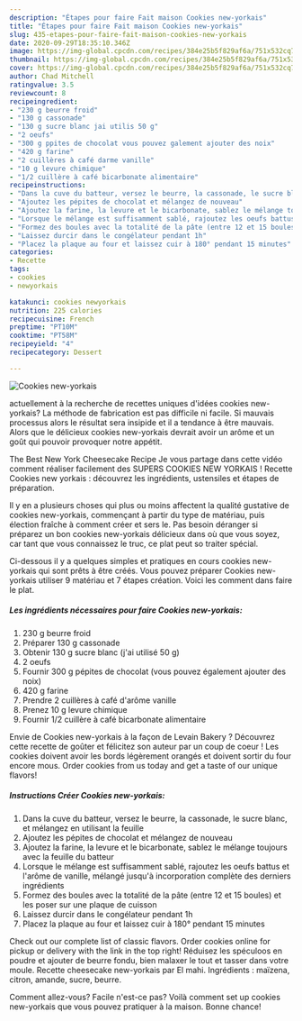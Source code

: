 ```yaml
---
description: "Étapes pour faire Fait maison Cookies new-yorkais"
title: "Étapes pour faire Fait maison Cookies new-yorkais"
slug: 435-etapes-pour-faire-fait-maison-cookies-new-yorkais
date: 2020-09-29T18:35:10.346Z
image: https://img-global.cpcdn.com/recipes/384e25b5f829af6a/751x532cq70/cookies-new-yorkais-photo-principale-de-la-recette.jpg
thumbnail: https://img-global.cpcdn.com/recipes/384e25b5f829af6a/751x532cq70/cookies-new-yorkais-photo-principale-de-la-recette.jpg
cover: https://img-global.cpcdn.com/recipes/384e25b5f829af6a/751x532cq70/cookies-new-yorkais-photo-principale-de-la-recette.jpg
author: Chad Mitchell
ratingvalue: 3.5
reviewcount: 8
recipeingredient:
- "230 g beurre froid"
- "130 g cassonade"
- "130 g sucre blanc jai utilis 50 g"
- "2 oeufs"
- "300 g ppites de chocolat vous pouvez galement ajouter des noix"
- "420 g farine"
- "2 cuillères à café darme vanille"
- "10 g levure chimique"
- "1/2 cuillère à café bicarbonate alimentaire"
recipeinstructions:
- "Dans la cuve du batteur, versez le beurre, la cassonade, le sucre blanc, et mélangez en utilisant la feuille"
- "Ajoutez les pépites de chocolat et mélangez de nouveau"
- "Ajoutez la farine, la levure et le bicarbonate, sablez le mélange toujours avec la feuille du batteur"
- "Lorsque le mélange est suffisamment sablé, rajoutez les oeufs battus et l&#39;arôme de vanille, mélangé jusqu&#39;à incorporation complète des derniers ingrédients"
- "Formez des boules avec la totalité de la pâte (entre 12 et 15 boules) et les poser sur une plaque de cuisson"
- "Laissez durcir dans le congélateur pendant 1h"
- "Placez la plaque au four et laissez cuir à 180° pendant 15 minutes"
categories:
- Recette
tags:
- cookies
- newyorkais

katakunci: cookies newyorkais 
nutrition: 225 calories
recipecuisine: French
preptime: "PT10M"
cooktime: "PT58M"
recipeyield: "4"
recipecategory: Dessert

---
```



![Cookies new-yorkais](https://img-global.cpcdn.com/recipes/384e25b5f829af6a/751x532cq70/cookies-new-yorkais-photo-principale-de-la-recette.jpg)

actuellement à la recherche de recettes uniques d'idées cookies new-yorkais? La méthode de fabrication est pas difficile ni facile. Si mauvais processus alors le résultat sera insipide et il a tendance à être mauvais. Alors que le délicieux cookies new-yorkais devrait avoir un arôme et un goût qui pouvoir provoquer notre appétit.

The Best New York Cheesecake Recipe Je vous partage dans cette vidéo comment réaliser facilement des SUPERS COOKIES NEW YORKAIS ! Recette Cookies new yorkais : découvrez les ingrédients, ustensiles et étapes de préparation.

Il y en a plusieurs choses qui plus ou moins affectent la qualité gustative de cookies new-yorkais, commençant à partir du type de matériau, puis élection fraîche à comment créer et sers le. Pas besoin déranger si préparez un bon cookies new-yorkais délicieux dans où que vous soyez, car tant que vous connaissez le truc, ce plat peut so traiter spécial.


Ci-dessous il y a quelques simples et pratiques en cours cookies new-yorkais qui sont prêts à être créés. Vous pouvez préparer Cookies new-yorkais utiliser 9 matériau et 7 étapes création. Voici les comment dans faire le plat.

<!--inarticleads1-->

##### Les ingrédients nécessaires pour faire Cookies new-yorkais:

1.  230 g beurre froid
1. Préparer 130 g cassonade
1. Obtenir 130 g sucre blanc (j&#39;ai utilisé 50 g)
1.  2 oeufs
1. Fournir 300 g pépites de chocolat (vous pouvez également ajouter des noix)
1.  420 g farine
1. Prendre 2 cuillères à café d&#39;arôme vanille
1. Prenez 10 g levure chimique
1. Fournir 1/2 cuillère à café bicarbonate alimentaire


Envie de Cookies new-yorkais à la façon de Levain Bakery ? Découvrez cette recette de goûter et félicitez son auteur par un coup de coeur ! Les cookies doivent avoir les bords légèrement orangés et doivent sortir du four encore mous. Order cookies from us today and get a taste of our unique flavors! 

<!--inarticleads2-->

##### Instructions Créer Cookies new-yorkais:

1. Dans la cuve du batteur, versez le beurre, la cassonade, le sucre blanc, et mélangez en utilisant la feuille
1. Ajoutez les pépites de chocolat et mélangez de nouveau
1. Ajoutez la farine, la levure et le bicarbonate, sablez le mélange toujours avec la feuille du batteur
1. Lorsque le mélange est suffisamment sablé, rajoutez les oeufs battus et l&#39;arôme de vanille, mélangé jusqu&#39;à incorporation complète des derniers ingrédients
1. Formez des boules avec la totalité de la pâte (entre 12 et 15 boules) et les poser sur une plaque de cuisson
1. Laissez durcir dans le congélateur pendant 1h
1. Placez la plaque au four et laissez cuir à 180° pendant 15 minutes


Check out our complete list of classic flavors. Order cookies online for pickup or delivery with the link in the top right! Réduisez les spéculoos en poudre et ajouter de beurre fondu, bien malaxer le tout et tasser dans votre moule. Recette cheesecake new-yorkais par El mahi. Ingrédients : maïzena, citron, amande, sucre, beurre. 


Comment allez-vous? Facile n'est-ce pas? Voilà comment set up cookies new-yorkais que vous pouvez pratiquer à la maison. Bonne chance!
